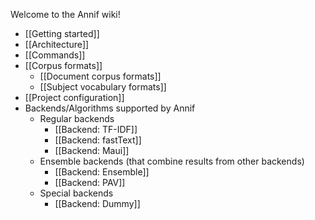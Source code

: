 Welcome to the Annif wiki!

* [[Getting started]]
* [[Architecture]]
* [[Commands]]
* [[Corpus formats]]
  * [[Document corpus formats]]
  * [[Subject vocabulary formats]]
* [[Project configuration]]
* Backends/Algorithms supported by Annif
  * Regular backends
     * [[Backend: TF-IDF]]
     * [[Backend: fastText]]
     * [[Backend: Maui]]
  * Ensemble backends (that combine results from other backends)
     * [[Backend: Ensemble]]
     * [[Backend: PAV]]
  * Special backends
     * [[Backend: Dummy]]